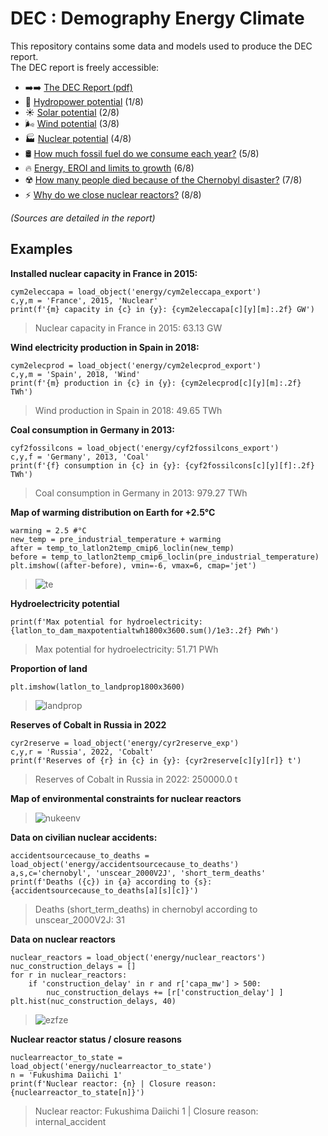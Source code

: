 # DEC : Demography Energy Climate 

This repository contains some data and models used to produce the DEC report.  
The DEC report is freely accessible: 
- ➡️➡️ [The DEC Report (pdf)](https://drive.google.com/file/d/1q0wuwa_jcpo6eeyIMtnUm5bYaVvF3j82/)  
- 🌊 [Hydropower potential](https://hyugen-ai.medium.com/how-i-evaluated-the-worlds-potential-for-hydroelectricity-f97ca7376e20) (1/8)
- ☀️ [Solar potential](https://hyugen-ai.medium.com/how-i-evaluated-the-worlds-potential-for-solar-energy-8bf32225af1b) (2/8)
- 🌬️ [Wind potential](https://hyugen-ai.medium.com/how-i-evaluated-the-worlds-potential-for-wind-energy-3200ab3b19b9) (3/8)
- 🏭 [Nuclear potential](https://hyugen-ai.medium.com/how-i-assessed-the-global-potential-of-nuclear-energy-f26ec101b41b) (4/8)
- 🛢 [How much fossil fuel do we consume each year?](https://hyugen-ai.medium.com/how-much-fossil-fuel-do-we-consume-each-year-5afaa67f43a6) (5/8)
- 🔥 [Energy, EROI and limits to growth](https://hyugen-ai.medium.com/energy-eroi-and-limits-to-growth-6e8baeed7dc1) (6/8)
- ☢️ [How many people died because of the Chernobyl disaster?](https://hyugen-ai.medium.com/how-many-people-died-because-of-the-chernobyl-disaster-b01c392736b1) (7/8)
- ⚡ [Why do we close nuclear reactors?](https://hyugen-ai.medium.com/why-do-we-close-nuclear-reactors-cdfa7f1ea86c) (8/8)

*(Sources are detailed in the report)*

## Examples

**Installed nuclear capacity in France in 2015:**
```
cym2eleccapa = load_object('energy/cym2eleccapa_export')
c,y,m = 'France', 2015, 'Nuclear'
print(f'{m} capacity in {c} in {y}: {cym2eleccapa[c][y][m]:.2f} GW')
```
> Nuclear capacity in France in 2015: 63.13 GW

**Wind electricity production in Spain in 2018:**
```
cym2elecprod = load_object('energy/cym2elecprod_export')
c,y,m = 'Spain', 2018, 'Wind'
print(f'{m} production in {c} in {y}: {cym2elecprod[c][y][m]:.2f} TWh')
```
> Wind production in Spain in 2018: 49.65 TWh

**Coal consumption in Germany in 2013:**
```
cyf2fossilcons = load_object('energy/cyf2fossilcons_export')
c,y,f = 'Germany', 2013, 'Coal'
print(f'{f} consumption in {c} in {y}: {cyf2fossilcons[c][y][f]:.2f} TWh')
```
> Coal consumption in Germany in 2013: 979.27 TWh

**Map of warming distribution on Earth for +2.5°C**
```
warming = 2.5 #°C
new_temp = pre_industrial_temperature + warming
after = temp_to_latlon2temp_cmip6_loclin(new_temp)
before = temp_to_latlon2temp_cmip6_loclin(pre_industrial_temperature)
plt.imshow((after-before), vmin=-6, vmax=6, cmap='jet')
```
> ![te](https://user-images.githubusercontent.com/12411288/229200161-98209e2a-a3bc-45ea-9ee4-98275e7ee470.png)

**Hydroelectricity potential**
```
print(f'Max potential for hydroelectricity: {latlon_to_dam_maxpotentialtwh1800x3600.sum()/1e3:.2f} PWh')
```
> Max potential for hydroelectricity: 51.71 PWh

**Proportion of land**
```
plt.imshow(latlon_to_landprop1800x3600)
```
> ![landprop](https://user-images.githubusercontent.com/12411288/229200773-81edb5d8-413f-4fec-8ef2-58842e987c31.png)

**Reserves of Cobalt in Russia in 2022**
```
cyr2reserve = load_object('energy/cyr2reserve_exp')
c,y,r = 'Russia', 2022, 'Cobalt'
print(f'Reserves of {r} in {c} in {y}: {cyr2reserve[c][y][r]} t')
```
> Reserves of Cobalt in Russia in 2022: 250000.0 t

**Map of environmental constraints for nuclear reactors**
> ![nukeenv](https://user-images.githubusercontent.com/12411288/229201876-9332a688-f10b-4016-b1c7-742719183232.png)

**Data on civilian nuclear accidents:**
```
accidentsourcecause_to_deaths = load_object('energy/accidentsourcecause_to_deaths')
a,s,c='chernobyl', 'unscear_2000V2J', 'short_term_deaths'
print(f'Deaths ({c}) in {a} according to {s}: {accidentsourcecause_to_deaths[a][s][c]}')
```
> Deaths (short_term_deaths) in chernobyl according to unscear_2000V2J: 31

**Data on nuclear reactors**
```
nuclear_reactors = load_object('energy/nuclear_reactors')
nuc_construction_delays = []
for r in nuclear_reactors:
    if 'construction_delay' in r and r['capa_mw'] > 500:
        nuc_construction_delays += [r['construction_delay'] ]
plt.hist(nuc_construction_delays, 40)
```
> ![ezfze](https://user-images.githubusercontent.com/12411288/229202590-4ff439ac-9e39-439e-b2e6-92391742ac52.png)

**Nuclear reactor status / closure reasons**
```
nuclearreactor_to_state = load_object('energy/nuclearreactor_to_state')
n = 'Fukushima Daiichi 1'
print(f'Nuclear reactor: {n} | Closure reason: {nuclearreactor_to_state[n]}')
```
> Nuclear reactor: Fukushima Daiichi 1 | Closure reason: internal_accident













